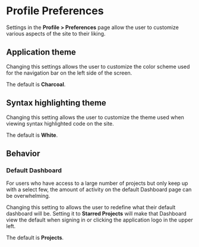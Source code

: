 # Profile Preferences

Settings in the **Profile > Preferences** page allow the user to customize
various aspects of the site to their liking.

## Application theme

Changing this settings allows the user to customize the color scheme used for
the navigation bar on the left side of the screen.

The default is **Charcoal**.

## Syntax highlighting theme

Changing this setting allows the user to customize the theme used when viewing
syntax highlighted code on the site.

The default is **White**.

## Behavior

### Default Dashboard

For users who have access to a large number of projects but only keep up with a
select few, the amount of activity on the default Dashboard page can be
overwhelming.

Changing this setting to allows the user to redefine what their default
dashboard will be. Setting it to **Starred Projects** will make that Dashboard
view the default when signing in or clicking the application logo in the upper
left.

The default is **Projects**.
